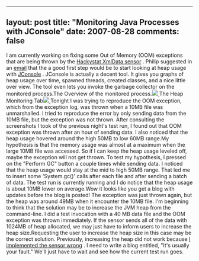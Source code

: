 
---
layout: post
title: "Monitoring Java Processes with JConsole"
date: 2007-08-28
comments: false
---


I am currently working on fixing some Out of Memory (OOM) exceptions that are being thrown by the [Hackystat XmlData sensor][1] .  Philip suggested in an [email][2]  that the a good first step would be to start looking at heap usage with [JConsole][3] .   JConsole is actually a decent tool.  It gives you graphs of heap usage over time, spawned threads, created classes, and a nice little over view.  The tool even lets you invoke the garbage collector on the monitored process.The Overview of the monitored process.[![][4] ][5] The Heap Monitoring Tab[![][6] ][7]  Tonight I was trying to reproduce the OOM exception, which from the exception log, was thrown when a 10MB file was unmarshalled.  I tried to reproduce the error by only sending data from the 10MB file, but the exception was not thrown.  After consulting the screenshots I took of the previous night's test run, I found out that OOM exception was thrown after  an hour of sending data.  I also noticed that the heap usage hovered around the high 50MB to low 60MB range.My hypothesis is that the memory usage was almost at a maximum when the large 10MB file was accessed.  So if I can keep the heap usage leveled off, maybe the exception will not get thrown.   To test my hypothesis, I pressed on the "Perform GC" button a couple times while sending data.  I noticed that the heap usage would stay at the mid to high 50MB range.  That led me to insert some 'System.gc()' calls after each file and after sending a batch of data.  The test run is currently running and I do notice that the heap usage is about 10MB lower on average.Wow it looks like you get a blog with updates before the blog is posted!  The exception was just thrown again, but the heap was around 49MB when it encounter the 10MB file.  I'm beginning to think that the solution may be to increase the JVM heap from the command-line.  I did a test invocation with a 40 MB data file and the OOM exception was thrown immediately.  If the sensor sends all of the data with 1024MB of heap allocated, we may just have to inform users to increase the heap size.Requesting the user to increase the heap size in this case may be the correct solution.  Previously, increasing the heap did not work because [I implemented the sensor wrong][8] .  I need to write a blog entitled, "It's usually your fault."  We'll just have to wait and see how the current test run goes.[][9] 


  [1]: http://code.google.com/p/hackystat-sensor-xmldata/
  [2]: http://groups.google.com/group/hackystat-dev/browse_thread/thread/b6bb9957fe0e7db8/7a81ead80a6735a1?#7a81ead80a6735a1
  [3]: http://java.sun.com/developer/technicalArticles/J2SE/jconsole.html
  [4]: http://3.bp.blogspot.com/_gZ-LJtj9hxw/RtVEAO8bFII/AAAAAAAAABI/9ZYXCyM-e74/s320/jconsole_overview.PNG
  [5]: http://3.bp.blogspot.com/_gZ-LJtj9hxw/RtVEAO8bFII/AAAAAAAAABI/9ZYXCyM-e74/s1600-h/jconsole_overview.PNG
  [6]: http://3.bp.blogspot.com/_gZ-LJtj9hxw/RtVEAO8bFHI/AAAAAAAAABA/iIPEQvMyTN8/s320/heap_usage.PNG
  [7]: http://3.bp.blogspot.com/_gZ-LJtj9hxw/RtVEAO8bFHI/AAAAAAAAABA/iIPEQvMyTN8/s1600-h/heap_usage.PNG
  [8]: http://groups.google.com/group/hackystat-dev/msg/bf20b6c058f7c22b
  [9]: http://groups.google.com/group/hackystat-dev/browse_thread/thread/b6bb9957fe0e7db8/7a81ead80a6735a1?#7a81ead80a6735a1
